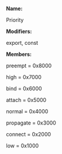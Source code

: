**Name:**

Priority

**Modifiers:**

export, const

**Members:**

preempt = 0x8000

high = 0x7000

bind = 0x6000

attach = 0x5000

normal = 0x4000

propagate = 0x3000

connect = 0x2000

low = 0x1000


